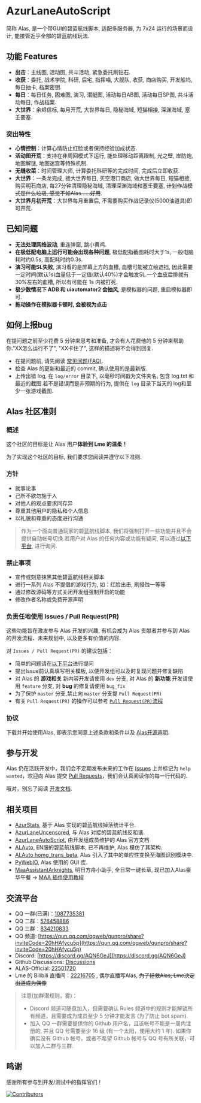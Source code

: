 # AzurLaneAutoScript

简称 Alas, 是一个带GUI的碧蓝航线脚本, 适配多服务器, 为 7x24 运行的场景而设计, 能接管近乎全部的碧蓝航线玩法.

## 功能 Features

- **出击**：主线图, 活动图, 共斗活动, 紧急委托刷钻石.
- **收获**：委托, 战术学院, 科研, 后宅, 指挥喵, 大舰队, 收获, 商店购买, 开发船坞, 每日抽卡, 档案密钥.
- **每日**：每日任务, 困难图, 演习, 潜艇图, 活动每日AB图, 活动每日SP图, 共斗活动每日, 作战档案.
- **大世界**：余烬信标, 每月开荒, 大世界每日, 隐秘海域, 短猫相接, 深渊海域, 塞壬要塞.

### 突出特性

- **心情控制**：计算心情防止红脸或者保持经验加成状态.
- **活动图开荒**：支持在非周回模式下运行, 能处理移动距离限制, 光之壁, 岸防炮, 地图解谜, 地图迷宫等特殊机制.
- **无缝收菜**：时间管理大师, 计算委托科研等的完成时间, 完成后立即收获.
- **大世界**：一条龙完成, 接大世界每日, 买空港口商店, 做大世界每日, 短猫相接, 购买明石商店, 每27分钟清理隐秘海域, 清理深渊海域和塞壬要塞, ~~计划作战模式是什么垃圾, 感觉不如Alas......好用~~.
- **大世界月初开荒**：大世界每月重置后, 不需要购买作战记录仪(5000油道具)即可开荒.

## 已知问题

- **无法处理网络波动**, 重连弹窗, 跳小黄鸡.
- **在极低配电脑上运行可能会出现各种问题**, 极低配指截图耗时大于1s, 一般电脑耗时约0.5s, 高配耗时约0.3s.
- **演习可能SL失败**, 演习看的是屏幕上方的血槽, 血槽可能被立绘遮挡, 因此需要一定时间(默认1s)血量低于一定值(默认40%)才会触发SL.一个血皮后排就有30%左右的血槽, 所以有可能在 1s 内被打死.
- **极少数情况下 ADB 和 uiautomator2 会抽风**, 是模拟器的问题, 重启模拟器即可.
- **拖动操作在模拟器卡顿时, 会被视为点击**


## 如何上报bug

在提问题之前至少花费 5 分钟来思考和准备, 才会有人花费他的 5 分钟来帮助你."XX怎么运行不了", "XX卡住了", 这样的描述将不会得到回复.

- 在提问题前, 请先阅读 [常见问题(FAQ)](./quick-start/FAQ).
- 检查 Alas 的更新和最近的 commit, 确认使用的是最新版.
- 上传出错 log, 在 `log/error` 目录下, 以毫秒时间戳为文件夹名, 包含 log.txt 和最近的截图.若不是错误而是非预期的行为, 提供在 `log` 目录下当天的 log和至少一张游戏截图.


## Alas 社区准则

### **概述**
这个社区的目标是让 Alas 用户**体验到 Lme 的温柔！**

为了实现这个社区的目标, 我们要求您阅读并遵守以下准则.

### **方针**

- 就事论事
- 己所不欲勿施于人
- 对他人的观点要求同存异
- 尊重其他用户的隐私和个人信息
- 以礼貌和尊重的态度进行沟通

> 作为一个面向普通玩家的碧蓝航线脚本, 我们将强制打开一些功能并且不会提供自动帐号切换.若用户对 Alas 的任何内容或功能有疑问, 可以通过[以下平台](#交流平台), 进行询问.

### **禁止事项**

- 宣传或刻意抹黑其他碧蓝航线相关脚本
- 进行一系列 Alas 不提倡的游戏行为, 如：红脸出击, 刷侵蚀一等等
- 通过修改源码等方式关闭开发组强制开启的功能
- 修改作者名称或免费开源声明


### **负责任地使用 Issues / Pull Request(PR)** 

这些功能旨在激发参与 Alas 开发的兴趣, 有机会成为 Alas 贡献者并参与到 Alas 的开发流程、未来规划中, 以及更多有价值的内容.

对 `Issues / Pull Request(PR)` 的建议包括：

- 简单的问题请在[以下平台](#交流平台)进行提问
- 提出Issue前认真填写相关模板, 以便开发组可以及时复现问题并修复缺陷
- 对 Alas 的 **游戏相关** 新内容开发请使用 `dev` 分支, 对 Alas 的 **新功能** 开发请使用 `feature` 分支, 对 **bug** 的修复请使用 `bug_fix`
- 为了保护 `master` 分支,禁止向 `master` 分支提 `Pull Request(PR)`
- 有关 `Pull Request(PR)` 的操作可以参考 [`Pull Request(PR)`流程](../develop/PR-steps)


### **协议**
下载并开始使用Alas, 即表示您同意上述条款和条件以及 [Alas开源声明](https://github.com/LmeSzinc/AzurLaneAutoScript/blob/master/LICENSE).

## 参与开发

Alas 仍在活跃开发中，我们会不定期发布未来的工作在 [Issues](https://github.com/LmeSzinc/AzurLaneAutoScript/issues?q=is%3Aopen+is%3Aissue+label%3A%22help+wanted%22) 上并标记为 `help wanted`，欢迎向 Alas 提交 [Pull Requests](https://github.com/LmeSzinc/AzurLaneAutoScript/pulls)，我们会认真阅读你的每一行代码的.

哦对，别忘了阅读 [开发文档](../develop/index.md).


## 相关项目
- [AzurStats](https://azur-stats.lyoko.io/), 基于 Alas 实现的碧蓝航线掉落统计平台.
- [AzurLaneUncensored](https://github.com/LmeSzinc/AzurLaneUncensored), 与 Alas 对接的碧蓝航线反和谐.
- [AzurLaneAutoScript](https://github.com/SaarChaffee/AzurLaneAutoScriptWiki), 由开发组成员维护的 Alas 官方文档
- [ALAuto](https://github.com/Egoistically/ALAuto), EN服的碧蓝航线脚本, 已不再维护, Alas 模仿了其架构.
- [ALAuto homg_trans_beta](https://github.com/asd111333/ALAuto/tree/homg_trans_beta), Alas 引入了其中的单应性变换至海图识别模块中.
- [PyWebIO](https://github.com/pywebio/PyWebIO), Alas 使用的 GUI 库.
- [MaaAssistantArknights](https://github.com/MaaAssistantArknights/MaaAssistantArknights), 明日方舟小助手, 全日常一键长草, 现已加入Alas豪华午餐 -> [MAA 插件使用教程](../plugins/maa)

## 交流平台

- QQ 一群(已满)：[1087735381](https://jq.qq.com/?_wv=1027&k=I4NSqX7g)
- QQ 二群：[576458886](https://jq.qq.com/?_wv=1027&k=FUIOAAOm)
- QQ 三群：[834210833](http://qm.qq.com/cgi-bin/qm/qr?_wv=1027&k=Q611gtXy-y0ttnfHOQNegXjerUI2tWIy)
- QQ 频道: [https://qun.qq.com/qqweb/qunpro/share?inviteCode=20hHAfycu5p](https://qun.qq.com/qqweb/qunpro/share?inviteCode=20hHAfycu5p)
- Discord: [https://discord.gg/AQN6GeJ](https://discord.gg/AQN6GeJ)
- Github Discussions: [Discussions](https://github.com/LmeSzinc/AzurLaneAutoScript/discussions)
- ALAS-Official: [22501720](https://space.bilibili.com/22501720)
- Lme 的 Bilibili 直播间：[22216705](https://live.bilibili.com/22216705) , 偶尔直播写Alas, ~~为了拯救Alas, Lme决定出道成为偶像~~
> 注意(加群潜规则，雾)：
> - Discord 频道可随意加入，但需要确认 Rules 频道中的规则才能解锁所有频道，且需要成为成员至少 5 分钟才能发言 (为了防止 bot spam).
> - 加入 QQ 一群需要提供你的 Github 用户名，且该帐号不能是一周内注册的, 并且 QQ 号需要至少 16 级 (有一个太阳，使用大约 1 年). 如果你确实没有 Github 帐号，或者不希望 Github 帐号与 QQ 号有所关联，可以加入二群与三群.

## 鸣谢

感谢所有参与到开发/测试中的指挥官们！

[![Contributors](https://contrib.rocks/image?repo=LmeSzinc/AzurLaneAutoScript)](https://github.com/LmeSzinc/AzurLaneAutoScript/graphs/contributors)